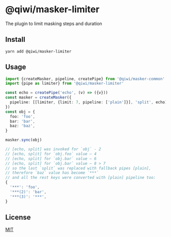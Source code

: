 # @qiwi/masker-limiter
The plugin to limit masking steps and duration

## Install
```shell script
yarn add @qiwi/masker-limiter
```

## Usage
```typescript
import {createMasker, pipeline, createPipe} from '@qiwi/masker-common'
import {pipe as limiter} from '@qiwi/masker-limiter'

const echo = createPipe('echo', (v) => ({v}))
const masker = createMasker({
  pipeline: [[limiter, {limit: 7, pipeline: ['plain']}], 'split', echo]
})
const obj = {
  foo: 'foo',
  bar: 'bar',
  baz: 'baz',
}

masker.sync(obj)

// [echo, split] was invoked for `obj` - 2
// [echo, split] for `obj.foo` value — 4
// [echo, split] for `obj.bar` value — 6
// [echo, split] for `obj.bar` value — 8 > 7
// so the last `split` was replaced with fallback pipes [plain],
// therefore `baz` value has become `***`
// and all the rest keys were converted with [plain] pipeline too:
{
  '***': 'foo',
  '***(2)': 'bar',
  '***(3)': '***',
}
```

## License
[MIT](https://github.com/qiwi/masker/blob/master/LICENSE)
